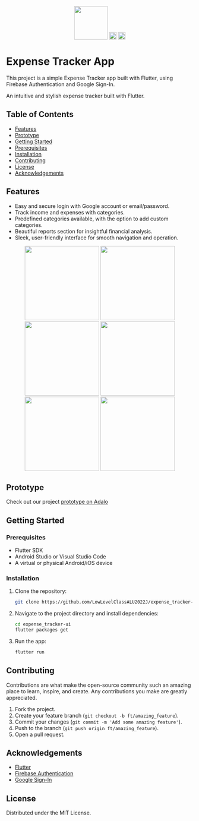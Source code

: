 <div align="center">
    <img src="https://raw.githubusercontent.com/flutter/website/master/src/_assets/image/flutter-lockup.png" width="90">
    <img src="https://firebase.google.com/downloads/brand-guidelines/PNG/logo-logomark.png" width="20">
    <img src="https://developers.google.com/identity/images/g-logo.png" width="20">
</div>

# Expense Tracker App
This project is a simple Expense Tracker app built with Flutter, using Firebase Authentication and Google Sign-In.


An intuitive and stylish expense tracker built with Flutter.

<!-- scre -->

## Table of Contents

- [Features](#features)
- [Prototype](#prototype)
- [Getting Started](#getting-started)
- [Prerequisites](#prerequisites)
- [Installation](#installation)
- [Contributing](#contributing)
- [License](#license)
- [Acknowledgements](#acknowledgements)

## Features

- Easy and secure login with Google account or email/password.
- Track income and expenses with categories.
- Predefined categories available, with the option to add custom categories.
- Beautiful reports section for insightful financial analysis.
- Sleek, user-friendly interface for smooth navigation and operation.

<div align="center">
    <img src="screenshots/screen-1.png" width="200">
    <img src="screenshots/screen-2.png" width="200">
    <img src="screenshots/screen-3.png" width="200">
    <img src="screenshots/screen-4.png" width="200">
    <img src="screenshots/screen-5.png" width="200">
    <img src="screenshots/screen-6.png" width="200">
</div>

## Prototype
Check out our project [prototype on Adalo]( https://previewer.adalo.com/21e13618-71a8-48d3-b960-e45e981a5383)


## Getting Started

### Prerequisites

- Flutter SDK
- Android Studio or Visual Studio Code
- A virtual or physical Android/iOS device

### Installation

1. Clone the repository:

   ```sh
   git clone https://github.com/LowLevelClassALU2022J/expense_tracker-ui.git
   ```

2. Navigate to the project directory and install dependencies:

   ```sh
   cd expense_tracker-ui
   flutter packages get
   ```

3. Run the app:

   ```sh
   flutter run
   ```


## Contributing

Contributions are what make the open-source community such an amazing place to learn, inspire, and create. Any contributions you make are greatly appreciated.

1. Fork the project.
2. Create your feature branch (`git checkout -b ft/amazing_feature`).
3. Commit your changes (`git commit -m 'Add some amazing feature'`).
4. Push to the branch (`git push origin ft/amazing_feature`).
5. Open a pull request.

## Acknowledgements

- [Flutter](https://flutter.dev/)
- [Firebase Authentication](https://firebase.google.com/products/auth)
- [Google Sign-In](https://developers.google.com/identity)

## License

Distributed under the MIT License.